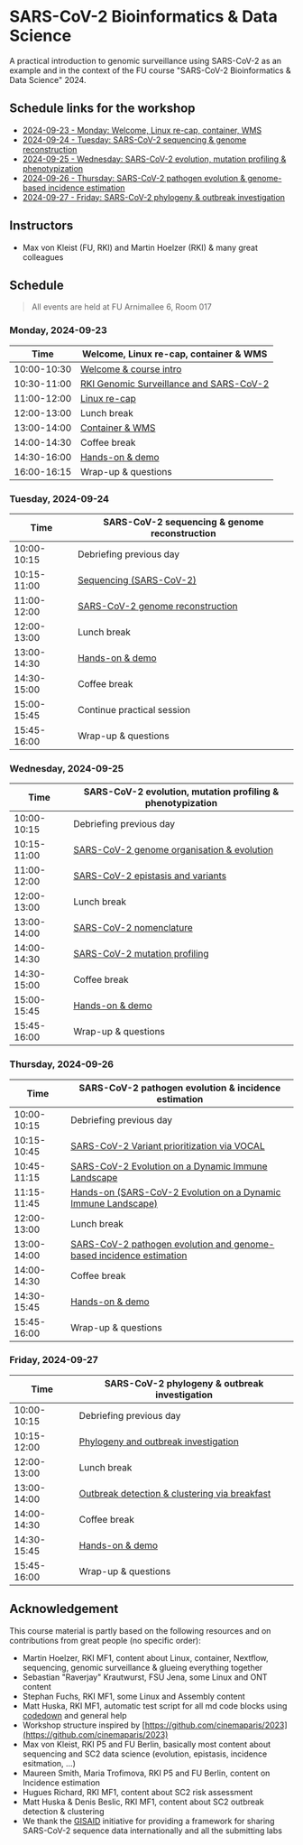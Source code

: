 # SARS-CoV-2 Bioinformatics & Data Science

A practical introduction to genomic surveillance using SARS-CoV-2 as an example and in the context of the FU course "SARS-CoV-2 Bioinformatics & Data Science" 2024.

## Schedule links for the workshop

* [2024-09-23 - Monday: Welcome, Linux re-cap, container, WMS](#0)  
* [2024-09-24 - Tuesday: SARS-CoV-2 sequencing & genome reconstruction](#6)  
* [2024-09-25 - Wednesday: SARS-CoV-2 evolution, mutation profiling & phenotypization](#7)  
* [2024-09-26 - Thursday: SARS-CoV-2 pathogen evolution & genome-based incidence estimation](#8)  
* [2024-09-27 - Friday: SARS-CoV-2 phylogeny & outbreak investigation](#9)  

## Instructors

* Max von Kleist (FU, RKI) and Martin Hoelzer (RKI) & many great colleagues

## Schedule

> All events are held at FU Arnimallee 6, Room 017

### <a name="0"></a> Monday, 2024-09-23
| Time        | Welcome, Linux re-cap, container & WMS |
| --          | --               |
| 10:00-10:30 | [Welcome & course intro](day-sc2-intro/README.md) |
| 10:30-11:00 | [RKI Genomic Surveillance and SARS-CoV-2](day-sc2-intro/README.md) |
| 11:00-12:00 | [Linux re-cap](day-welcome-linux-container-wms/linux.md) |
| 12:00-13:00 | Lunch break |
| 13:00-14:00 | [Container & WMS](day-welcome-linux-container-wms/container-wms.md) |
| 14:00-14:30 | Coffee break |
| 14:30-16:00 | [Hands-on & demo](day-welcome-linux-container-wms/hands-on.md) |
| 16:00-16:15 | Wrap-up & questions |

### <a name="6"></a> Tuesday, 2024-09-24
| Time        | SARS-CoV-2 sequencing & genome reconstruction |
| --          | --               |
| 10:00-10:15 | Debriefing previous day |
| 10:15-11:00 | [Sequencing (SARS-CoV-2)](day-sc2-seq-and-assembly/README.md) |
| 11:00-12:00 | [SARS-CoV-2 genome reconstruction](day-sc2-seq-and-assembly/README.md) |
| 12:00-13:00 | Lunch break |
| 13:00-14:30 | [Hands-on & demo](day-sc2-seq-and-assembly/hands-on.md) |
| 14:30-15:00 | Coffee break |
| 15:00-15:45 | Continue practical session |
| 15:45-16:00 | Wrap-up & questions |

### <a name="7"></a> Wednesday, 2024-09-25
| Time        | SARS-CoV-2 evolution, mutation profiling & phenotypization |
| --          | --               |
| 10:00-10:15 | Debriefing previous day |
| 10:15-11:00 | [SARS-CoV-2 genome organisation & evolution](day-sc2-evolution/README.md) |
| 11:00-12:00 | [SARS-CoV-2 epistasis and variants](day-sc2-evolution/README.md) |
| 12:00-13:00 | Lunch break |
| 13:00-14:00 | [SARS-CoV-2 nomenclature](day-sc2-evolution/README.md) |
| 14:00-14:30 | [SARS-CoV-2 mutation profiling](day-sc2-evolution/README.md) |
| 14:30-15:00 | Coffee break |
| 15:00-15:45 | [Hands-on & demo](day-sc2-evolution/hands-on.md) |
| 15:45-16:00 | Wrap-up & questions |

### <a name="8"></a> Thursday, 2024-09-26
| Time        | SARS-CoV-2 pathogen evolution & incidence estimation |
| --          | --               |
| 10:00-10:15 | Debriefing previous day |
| 10:15-10:45 | [SARS-CoV-2 Variant prioritization via VOCAL](day-sc2-incidence/README.md) |
| 10:45-11:15 | [SARS-CoV-2 Evolution on a Dynamic Immune Landscape](day-sc2-incidence/README.md) |
| 11:15-11:45 | [Hands-on (SARS-CoV-2 Evolution on a Dynamic Immune Landscape)](day-sc2-incidence/hands-on-vasil.md) |
| 12:00-13:00 | Lunch break |
| 13:00-14:00 | [SARS-CoV-2 pathogen evolution and genome-based incidence estimation](day-sc2-incidence/README.md) |
| 14:00-14:30 | Coffee break |
| 14:30-15:45 | [Hands-on & demo](day-sc2-incidence/hands-on_1_setup.md) |
| 15:45-16:00 | Wrap-up & questions |

### <a name="9"></a> Friday, 2024-09-27
| Time        | SARS-CoV-2 phylogeny & outbreak investigation |
| --          | --               |
| 10:00-10:15 | Debriefing previous day |
| 10:15-12:00 | [Phylogeny and outbreak investigation](day-sc2-phylo-clustering/README.md) |
| 12:00-13:00 | Lunch break |
| 13:00-14:00 | [Outbreak detection & clustering via breakfast](day-sc2-phylo-clustering/README.md) |
| 14:00-14:30 | Coffee break |
| 14:30-15:45 | [Hands-on & demo](day-sc2-phylo-clustering/hands-on.md) |
| 15:45-16:00 | Wrap-up & questions |




## Acknowledgement

This course material is partly based on the following resources and on contributions from great people (no specific order):

* Martin Hoelzer, RKI MF1, content about Linux, container, Nextflow, sequencing, genomic surveillance & glueing everything together
* Sebastian "Raverjay" Krautwurst, FSU Jena, some Linux and ONT content
* Stephan Fuchs, RKI MF1, some Linux and Assembly content 
* Matt Huska, RKI MF1, automatic test script for all md code blocks using [codedown](https://github.com/earldouglas/codedown) and general help
* Workshop structure inspired by [https://github.com/cinemaparis/2023](https://github.com/cinemaparis/2023)
* Max von Kleist, RKI P5 and FU Berlin, basically most content about sequencing and SC2 data science (evolution, epistasis, incidence esitmation, ...)
* Maureen Smith, Maria Trofimova, RKI P5 and FU Berlin, content on Incidence estimation
* Hugues Richard, RKI MF1, content about SC2 risk assessment
* Matt Huska & Denis Beslic, RKI MF1, content about SC2 outbreak detection & clustering
* We thank the [GISAID](https://gisaid.org) initiative for providing a framework for sharing SARS-CoV-2 sequence data internationally and all the submitting labs

